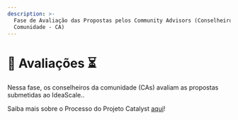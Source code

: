 ```yaml
---
description: >-
  Fase de Avaliação das Propostas pelos Community Advisors (Conselheiro da
  Comunidade - CA)
---
```


# 🔎 Avaliações ⏳

Nessa fase, os conselheiros da comunidade (CAs) avaliam as propostas submetidas ao IdeaScale..

Saiba mais sobre o Processo do Projeto Catalyst [aqui](https://catalyst-swarm.gitbook.io/the-catalyst-school/v/portuguese/)!

